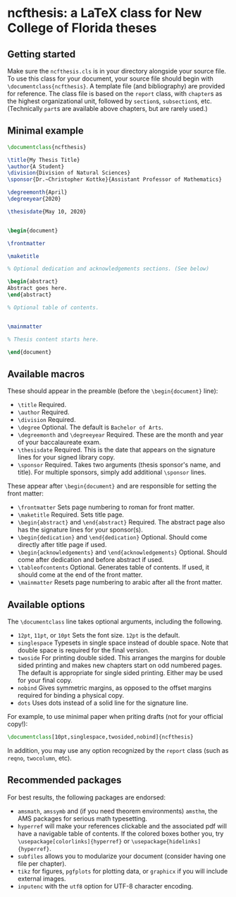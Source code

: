 # ncfthesis: a LaTeX class for New College of Florida theses

## Getting started

Make sure the `ncfthesis.cls` is in your directory alongside your source file.
To use this class for your document, your source file should begin with
`\documentclass{ncfthesis}`.  A template file (and bibliography) are provided
for reference. The class file is based on the `report` class, with `chapter`s as
the highest organizational unit, followed by `section`s, `subsection`s, etc. (Technically `part`s 
are available above chapters, but are rarely used.)

## Minimal example
```latex
\documentclass{ncfthesis}

\title{My Thesis Title}
\author{A Student}
\division{Division of Natural Sciences}
\sponsor{Dr.~Christopher Kottke}{Assistant Professor of Mathematics}

\degreemonth{April}
\degreeyear{2020}

\thesisdate{May 10, 2020}


\begin{document}

\frontmatter

\maketitle

% Optional dedication and acknowledgements sections. (See below)

\begin{abstract}
Abstract goes here.
\end{abstract}

% Optional table of contents.


\mainmatter

% Thesis content starts here.

\end{document}
```

## Available macros
These should appear in the preamble (before the `\begin{document}` line):
* `\title` Required.
* `\author` Required.
* `\division` Required.
* `\degree` Optional. The default is `Bachelor of Arts`.
* `\degreemonth` and `\degreeyear` Required. These are the month and year of your baccalaureate exam.
* `\thesisdate` Required. This is the date that appears on the signature lines for your signed library copy.
* `\sponsor` Required. Takes two arguments (thesis sponsor's name, and title). For multiple sponsors, simply add additional `\sponsor` lines.

These appear after `\begin{document}` and are responsible for setting the front matter:

* `\frontmatter` Sets page numbering to roman for front matter.
* `\maketitle` Required. Sets title page. 
* `\begin{abstract}` and `\end{abstract}` Required. The abstract page also has the signature lines for your sponsor(s).
* `\begin{dedication}` and `\end{dedication}` Optional. Should come directly after title page if used.
* `\begin{acknowledgements}` and `\end{acknowledgements}` Optional. Should come after dedication and before abstract if used.
* `\tableofcontents` Optional. Generates table of contents. If used, it should come at the end of the front matter.
* `\mainmatter` Resets page numbering to arabic after all the front matter.


## Available options
The `\documentclass` line takes optional arguments, including the following.
* `12pt`, `11pt`, or `10pt` Sets the font size. `12pt` is the default.
* `singlespace` Typesets in single space instead of double space. Note that double space is required for the final version.
* `twoside` For printing double sided. This arranges the margins for double sided printing and makes new chapters start on odd numbered pages. The default is appropriate for single sided printing. Either may be used for your final copy.
* `nobind` Gives symmetric margins, as opposed to the offset margins required for binding a physical copy. 
* `dots` Uses dots instead of a solid line for the signature line.

For example, to use minimal paper when priting drafts (not for your official copy!):
```latex
\documentclass[10pt,singlespace,twosided,nobind]{ncfthesis}   
```

In addition, you may use any option recognized by the `report` class (such as `reqno`, `twocolumn`, etc).

## Recommended packages
For best results, the following packages are endorsed:
* `amsmath`, `amssymb` and (if you need theorem environments) `amsthm`, the AMS packages for serious math typesetting.
* `hyperref` will make your references clickable and the associated pdf will have a navigable table of contents. If the colored boxes bother you, try `\usepackage[colorlinks]{hyperref}` or `\usepackage{hidelinks]{hyperref}`.
* `subfiles` allows you to modularize your document (consider having one file per chapter).
* `tikz` for figures, `pgfplots` for plotting data, or `graphicx` if you will include external images.
* `inputenc` with the `utf8` option for UTF-8 character encoding.
